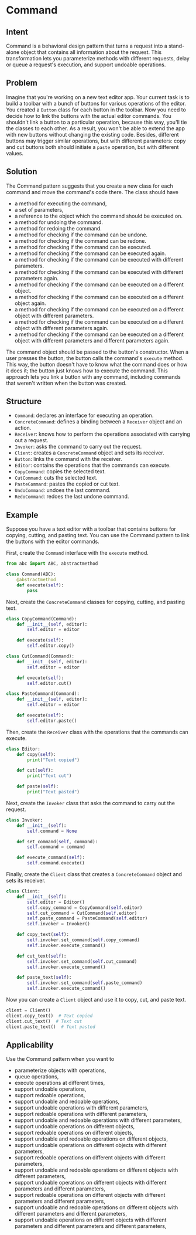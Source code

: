 # Command

## Intent

Command is a behavioral design pattern that turns a request into a stand-alone object that contains all information about the request. This transformation lets you parameterize methods with different requests, delay or queue a request's execution, and support undoable operations.

## Problem

Imagine that you're working on a new text editor app. Your current task is to build a toolbar with a bunch of buttons for various operations of the editor. You created a `Button` class for each button in the toolbar. Now you need to decide how to link the buttons with the actual editor commands. You shouldn't link a button to a particular operation, because this way, you'll tie the classes to each other. As a result, you won't be able to extend the app with new buttons without changing the existing code. Besides, different buttons may trigger similar operations, but with different parameters: copy and cut buttons both should initiate a `paste` operation, but with different values.

## Solution

The Command pattern suggests that you create a new class for each command and move the command's code there. The class should have

- a method for executing the command,
- a set of parameters,
- a reference to the object which the command should be executed on.
- a method for undoing the command.
- a method for redoing the command.
- a method for checking if the command can be undone.
- a method for checking if the command can be redone.
- a method for checking if the command can be executed.
- a method for checking if the command can be executed again.
- a method for checking if the command can be executed with different parameters.
- a method for checking if the command can be executed with different parameters again.
- a method for checking if the command can be executed on a different object.
- a method for checking if the command can be executed on a different object again.
- a method for checking if the command can be executed on a different object with different parameters.
- a method for checking if the command can be executed on a different object with different parameters again.
- a method for checking if the command can be executed on a different object with different parameters and different parameters again.


The command object should be passed to the button's constructor. When a user presses the button, the button calls the command's `execute` method. This way, the button doesn't have to know what the command does or how it does it; the button just knows how to execute the command. This approach lets you link a button with any command, including commands that weren't written when the button was created.

## Structure

- `Command`: declares an interface for executing an operation.
- `ConcreteCommand`: defines a binding between a `Receiver` object and an action.
- `Receiver`: knows how to perform the operations associated with carrying out a request.
- `Invoker`: asks the command to carry out the request.
- `Client`: creates a `ConcreteCommand` object and sets its receiver.
- `Button`: links the command with the receiver.
- `Editor`: contains the operations that the commands can execute.
- `CopyCommand`: copies the selected text.
- `CutCommand`: cuts the selected text.
- `PasteCommand`: pastes the copied or cut text.
- `UndoCommand`: undoes the last command.
- `RedoCommand`: redoes the last undone command.

## Example

Suppose you have a text editor with a toolbar that contains buttons for copying, cutting, and pasting text. You can use the Command pattern to link the buttons with the editor commands.

First, create the `Command` interface with the `execute` method.

```python
from abc import ABC, abstractmethod

class Command(ABC):
    @abstractmethod
    def execute(self):
        pass
```

Next, create the `ConcreteCommand` classes for copying, cutting, and pasting text.

```python
class CopyCommand(Command):
    def __init__(self, editor):
        self.editor = editor

    def execute(self):
        self.editor.copy()

class CutCommand(Command):
    def __init__(self, editor):
        self.editor = editor

    def execute(self):
        self.editor.cut()

class PasteCommand(Command):
    def __init__(self, editor):
        self.editor = editor

    def execute(self):
        self.editor.paste()
```

Then, create the `Receiver` class with the operations that the commands can execute.

```python
class Editor:
    def copy(self):
        print("Text copied")

    def cut(self):
        print("Text cut")

    def paste(self):
        print("Text pasted")
```

Next, create the `Invoker` class that asks the command to carry out the request.

```python
class Invoker:
    def __init__(self):
        self.command = None

    def set_command(self, command):
        self.command = command

    def execute_command(self):
        self.command.execute()
```

Finally, create the `Client` class that creates a `ConcreteCommand` object and sets its receiver.

```python
class Client:
    def __init__(self):
        self.editor = Editor()
        self.copy_command = CopyCommand(self.editor)
        self.cut_command = CutCommand(self.editor)
        self.paste_command = PasteCommand(self.editor)
        self.invoker = Invoker()

    def copy_text(self):
        self.invoker.set_command(self.copy_command)
        self.invoker.execute_command()

    def cut_text(self):
        self.invoker.set_command(self.cut_command)
        self.invoker.execute_command()

    def paste_text(self):
        self.invoker.set_command(self.paste_command)
        self.invoker.execute_command()
```

Now you can create a `Client` object and use it to copy, cut, and paste text.

```python
client = Client()
client.copy_text()  # Text copied
client.cut_text()  # Text cut
client.paste_text()  # Text pasted
```

## Applicability

Use the Command pattern when you want to

- parameterize objects with operations,
- queue operations,
- execute operations at different times,
- support undoable operations,
- support redoable operations,
- support undoable and redoable operations,
- support undoable operations with different parameters,
- support redoable operations with different parameters,
- support undoable and redoable operations with different parameters,
- support undoable operations on different objects,
- support redoable operations on different objects,
- support undoable and redoable operations on different objects,
- support undoable operations on different objects with different parameters,
- support redoable operations on different objects with different parameters,
- support undoable and redoable operations on different objects with different parameters,
- support undoable operations on different objects with different parameters and different parameters,
- support redoable operations on different objects with different parameters and different parameters,
- support undoable and redoable operations on different objects with different parameters and different parameters,
- support undoable operations on different objects with different parameters and different parameters and different parameters,

